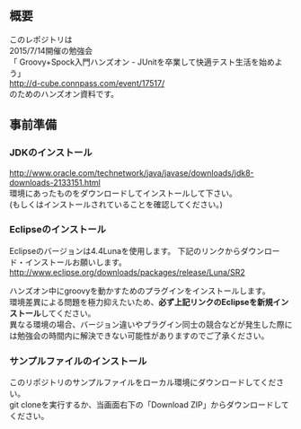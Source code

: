 ## 概要
このレポジトリは  
2015/7/14開催の勉強会  
「 Groovy+Spock入門ハンズオン - JUnitを卒業して快適テスト生活を始めよう」  
http://d-cube.connpass.com/event/17517/  
のためのハンズオン資料です。

## 事前準備
### JDKのインストール
http://www.oracle.com/technetwork/java/javase/downloads/jdk8-downloads-2133151.html  
環境にあったものをダウンロードしてインストールして下さい。  
(もしくはインストールされていることを確認してください。)

### Eclipseのインストール
Eclipseのバージョンは4.4Lunaを使用します。 
下記のリンクからダウンロード・インストールお願いします。
http://www.eclipse.org/downloads/packages/release/Luna/SR2

ハンズオン中にgroovyを動かすためのプラグインをインストールします。  
環境差異による問題を極力抑えたいため、**必ず上記リンクのEclipseを新規インストール**してください。  
異なる環境の場合、バージョン違いやプラグイン同士の競合などが発生した際には勉強会の時間内に解決できない可能性がありますのでご了承ください。

### サンプルファイルのインストール
このリポジトリのサンプルファイルをローカル環境にダウンロードしてください。  
git cloneを実行するか、当画面右下の「Download ZIP」からダウンロードしてください。


